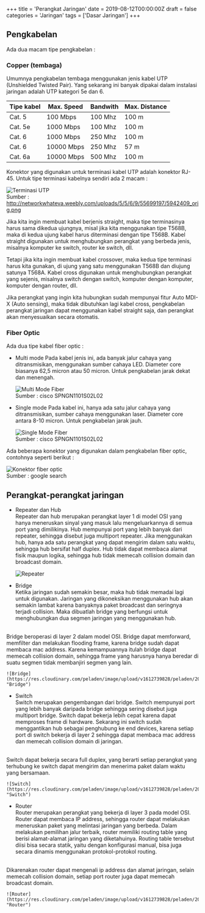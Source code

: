 +++
title = 'Perangkat Jaringan'
date = 2019-08-12T00:00:00Z
draft = false
categories = 'Jaringan'
tags = ['Dasar Jaringan']
+++

## Pengkabelan
Ada dua macam tipe pengkabelan :
### Copper (tembaga)
Umumnya pengkabelan tembaga menggunakan jenis kabel UTP (Unshielded Twisted Pair). Yang sekarang ini banyak dipakai dalam instalasi jaringan adalah UTP kategori 5e dan 6.

| Tipe kabel | Max. Speed | Bandwith | Max. Distance |
| ---------- | ---------- | -------- | ------------- |
| Cat. 5 | 100 Mbps | 100 Mhz | 100 m |
| Cat. 5e | 1000 Mbps | 100 Mhz | 100 m |
| Cat. 6 | 1000 Mbps | 250 Mhz | 100 m |
| Cat. 6 | 10000 Mbps | 250 Mhz | 57 m |
| Cat. 6a | 10000 Mbps | 500 Mhz | 100 m |

Konektor yang digunakan untuk terminasi kabel UTP adalah konektor RJ-45. Untuk tipe terminasi kabelnya sendiri ada 2 macam :

![Terminasi UTP](https://res.cloudinary.com/peladen/image/upload/v1612739828/peladen/2019/08/terminasi-utp.png "Terminasi UTP")<br>
Sumber : http://networkwhateva.weebly.com/uploads/5/5/6/9/55699197/5942409_orig.png

Jika kita ingin membuat kabel berjenis straight, maka tipe terminasinya harus sama dikedua ujungnya, misal jika kita menggunakan tipe T568B, maka di kedua ujung kabel harus diterminasi dengan tipe T568B. Kabel straight digunakan untuk menghubungkan perangkat yang berbeda jenis, misalnya komputer ke switch, router ke switch, dll.

Tetapi jika kita ingin membuat kabel crossover, maka kedua tipe terminasi harus kita gunakan, di ujung yang satu menggunakan T568B dan diujung satunya T568A. Kabel cross digunakan untuk menghubungkan perangkat yang sejenis, misalnya switch dengan switch, komputer dengan komputer, komputer dengan router, dll.

Jika perangkat yang ingin kita hubungkan sudah mempunyai fitur Auto MDI-X (Auto sensing), maka tidak dibutuhkan lagi kabel cross, pengkabelan perangkat jaringan dapat menggunakan kabel straight saja, dan perangkat akan menyesuaikan secara otomatis.

### Fiber Optic
Ada dua tipe kabel fiber optic :
- Multi mode
Pada kabel jenis ini, ada banyak jalur cahaya yang ditransmisikan, menggunakan sumber cahaya LED. Diameter core biasanya 62,5 micron atau 50 micron. Untuk pengkabelan jarak dekat dan menengah.

    ![Multi Mode Fiber](https://res.cloudinary.com/peladen/image/upload/v1612739828/peladen/2019/08/multimode-fiber-path.png "Multi Mode Fiber")<br>
Sumber : cisco SPNGN1101S02L02

- Single mode
Pada kabel ini, hanya ada satu jalur cahaya yang ditransmisikan, sumber cahaya menggunakan laser. Diameter core antara 8-10 micron. Untuk pengkabelan jarak jauh.

    ![Single Mode Fiber](https://res.cloudinary.com/peladen/image/upload/v1612739828/peladen/2019/08/singlemode-fiber-path.png "Single Mode Fiber")<br>
Sumber : cisco SPNGN1101S02L02

Ada beberapa konektor yang digunakan dalam pengkabelan fiber optic, contohnya seperti berikut :

![Konektor fiber optic](https://res.cloudinary.com/peladen/image/upload/v1612739828/peladen/2019/08/konektor-fiber-optic.jpg "Konektor fiber optic")<br>
Sumber : google search

## Perangkat-perangkat jaringan
- Repeater dan Hub<br>
Repeater dan hub merupakan perangkat layer 1 di model OSI yang hanya meneruskan sinyal yang masuk lalu mengeluarkannya di semua port yang dimilikinya. Hub mempunyai port yang lebih banyak dari repeater, sehingga disebut juga multiport repeater. Jika menggunakan hub, hanya ada satu perangkat yang dapat mengirim dalam satu waktu, sehingga hub bersifat half duplex. Hub tidak dapat membaca alamat fisik maupun logika, sehingga hub tidak memecah collision domain dan broadcast domain.

    ![Repeater](https://res.cloudinary.com/peladen/image/upload/v1612739828/peladen/2019/08/repeater.png "Repeater")

- Bridge<br>
Ketika jaringan sudah semakin besar, maka hub tidak memadai lagi untuk digunakan. Jaringan yang dikoneksikan menggunakan hub akan semakin lambat karena banyaknya paket broadcast dan seringnya terjadi collision. Maka dibuatlah bridge yang berfungsi untuk menghubungkan dua segmen jaringan yang menggunakan hub.<br>
<br>
Bridge beroperasi di layer 2 dalam model OSI. Bridge dapat memforward, memfilter dan melakukan flooding frame, karena bridge sudah dapat membaca mac address. Karena kemampuannya itulah bridge dapat memecah collision domain, sehingga frame yang harusnya hanya beredar di suatu segmen tidak membanjiri segmen yang lain.

    ![Bridge](https://res.cloudinary.com/peladen/image/upload/v1612739828/peladen/2019/08/bridge.png "Bridge")
       
- Switch<br>
Switch merupakan pengembangan dari bridge. Switch mempunyai port yang lebih banyak daripada bridge sehingga sering disebut juga multiport bridge. Switch dapat bekerja lebih cepat karena dapat memproses frame di hardware. Sekarang ini switch sudah menggantikan hub sebagai penghubung ke end devices, karena setiap port di switch bekerja di layer 2 sehingga dapat membaca mac address dan memecah collision domain di jaringan.<br>
<br>
Switch dapat bekerja secara full duplex, yang berarti setiap perangkat yang terhubung ke switch dapat mengirim dan menerima paket dalam waktu yang bersamaan.

    ![Switch](https://res.cloudinary.com/peladen/image/upload/v1612739828/peladen/2019/08/switch.png "Switch")

- Router<br>
Router merupakan perangkat yang bekerja di layer 3 pada model OSI. Router dapat membaca IP address, sehingga router dapat melakukan meneruskan paket yang melintasi jaringan yang berbeda. Dalam melakukan pemilihan jalur terbaik, router memiliki routing table yang berisi alamat-alamat jaringan yang diketahuinya. Routing table tersebut diisi bisa secara statik, yaitu dengan konfigurasi manual, bisa juga secara dinamis menggunakan protokol-protokol routing.<br>
<br>
Dikarenakan router dapat mengenali ip address dan alamat jaringan, selain memecah collision domain, setiap port router juga dapat memecah broadcast domain.

    ![Router](https://res.cloudinary.com/peladen/image/upload/v1612739828/peladen/2019/08/router.png "Router")